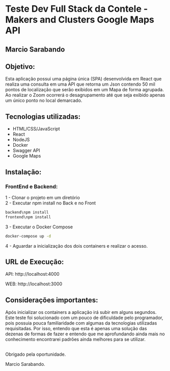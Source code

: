 # Teste Dev Full Stack da Contele - Makers and Clusters Google Maps API
## Marcio Sarabando

## Objetivo: 
Esta aplicação possui uma página única (SPA) desenvolvida em React que realiza uma consulta em uma API que retorna um Json contendo 50 mil pontos de localização que serão exibidos em um Mapa de forma agrupada.
Ao realizar o Zoom ocorrerá o desagrupamento até que seja exibido apenas um único ponto no local demarcado.

## Tecnologias utilizadas:
<ul>
    <li>HTML/CSS/JavaScript</li>
    <li>React</li>
    <li>NodeJS</li>
    <li>Docker</li>
    <li>Swagger API</li>
    <li>Google Maps</li>
</ul>

## Instalação:
### FrontEnd e Backend:
1 - Clonar o projeto em um diretório</br>
2 - Executar npm install no Back e no Front </br>
```sh
backend\npm install
frontend\npm install
```
3 - Executar o Docker Compose</br>
```sh
docker-compose up -d
```
4 - Aguardar a inicialização dos dois containers e realizar o acesso.</br>

 ## URL de Execução:
<p>API: http://localhost:4000</p>
<p>WEB: http://localhost:3000</p>

## Considerações importantes: 
Após inicializar os containers a aplicação irá subir em alguns segundos.
Este teste foi solucionado com um pouco de dificuldade pelo programador, pois possuia pouca familiaridade com algumas da tecnologias utilizadas requisitadas. Por isso, entendo que esta é apenas uma solução das dezenas de formas de fazer e entendo que me aprofundando ainda mais no conhecimento encontrarei padrões ainda melhores para se utilizar.
## 
Obrigado pela oportunidade.

Marcio Sarabando.